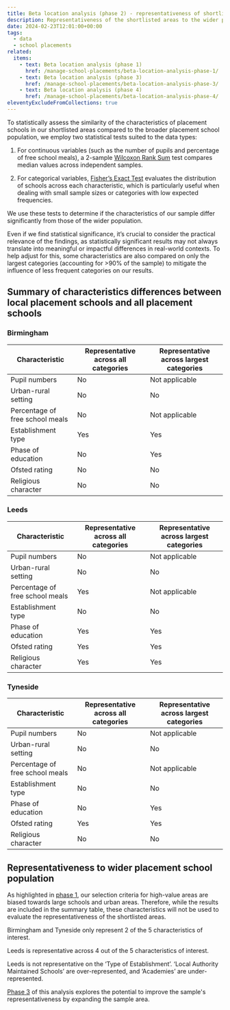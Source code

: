 ```yaml
---
title: Beta location analysis (phase 2) - representativeness of shortlisted areas
description: Representativeness of the shortlisted areas to the wider placement school population
date: 2024-02-23T12:01:00+00:00
tags:
  - data
  - school placements
related:
  items:
    - text: Beta location analysis (phase 1)
      href: /manage-school-placements/beta-location-analysis-phase-1/
    - text: Beta location analysis (phase 3)
      href: /manage-school-placements/beta-location-analysis-phase-3/
    - text: Beta location analysis (phase 4)
      href: /manage-school-placements/beta-location-analysis-phase-4/
eleventyExcludeFromCollections: true
---
```


To statistically assess the similarity of the characteristics of placement schools in our shortlisted areas compared to the broader placement school population, we employ two statistical tests suited to the data types:

1. For continuous variables (such as the number of pupils and percentage of free school meals), a 2-sample [Wilcoxon Rank Sum](https://en.wikipedia.org/wiki/Mann%E2%80%93Whitney_U_test) test compares median values across independent samples.

2. For categorical variables, [Fisher’s Exact Test](https://en.wikipedia.org/wiki/Fisher%27s_exact_test) evaluates the distribution of schools across each characteristic, which is particularly useful when dealing with small sample sizes or categories with low expected frequencies.

We use these tests to determine if the characteristics of our sample differ significantly from those of the wider population.

Even if we find statistical significance, it’s crucial to consider the practical relevance of the findings, as statistically significant results may not always translate into meaningful or impactful differences in real-world contexts. To help adjust for this, some characteristics are also compared on only the largest categories (accounting for >90% of the sample) to mitigate the influence of less frequent categories on our results.

## Summary of characteristics differences between local placement schools and all placement schools

### Birmingham

| Characteristic | Representative across all categories | Representative across largest categories |
| --- | --- | --- |
| Pupil numbers | No | Not applicable |
| Urban-rural setting | No | No |
| Percentage of free school meals | No | Not applicable |
| Establishment type | Yes | Yes |
| Phase of education | No | Yes |
| Ofsted rating | No | No |
| Religious character | No | No |

### Leeds

| Characteristic | Representative across all categories | Representative across largest categories |
| --- | --- | --- |
| Pupil numbers | No | Not applicable |
| Urban-rural setting | No | No |
| Percentage of free school meals | Yes | Not applicable |
| Establishment type | No | No |
| Phase of education | Yes | Yes |
| Ofsted rating | Yes | Yes |
| Religious character | Yes | Yes |

### Tyneside

| Characteristic | Representative across all categories | Representative across largest categories |
| --- | --- | --- |
| Pupil numbers | No | Not applicable |
| Urban-rural setting | No | No |
| Percentage of free school meals | No | Not applicable |
| Establishment type | No | No |
| Phase of education | No | Yes |
| Ofsted rating | Yes | Yes |
| Religious character | No | No |

## Representativeness to wider placement school population

As highlighted in [phase 1](/manage-school-placements/beta-location-analysis-phase-1/), our selection criteria for high-value areas are biased towards large schools and urban areas. Therefore, while the results are included in the summary table, these characteristics will not be used to evaluate the representativeness of the shortlisted areas.

Birmingham and Tyneside only represent 2 of the 5 characteristics of interest.

Leeds is representative across 4 out of the 5 characteristics of interest.

Leeds is not representative on the ‘Type of Establishment’. ‘Local Authority Maintained Schools’ are over-represented, and ‘Academies’ are under-represented.

[Phase 3](/manage-school-placements/beta-location-analysis-phase-3/) of this analysis explores the potential to improve the sample's representativeness by expanding the sample area.
